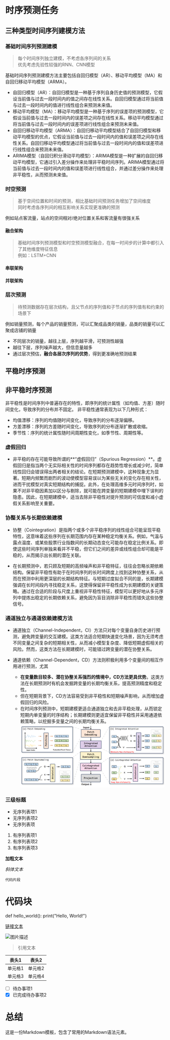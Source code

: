 # 时序预测任务

## 三种类型时间序列建模方法  

### 基础时间序列预测建模  

> 每个时间序列独立建模，不考虑各序列间的关系  
> 优先考虑先验性较强的RNN、CNN模型　　

基础时间序列预测建模方法主要包括自回归模型（AR）、移动平均模型（MA）和自回归移动平均模型（ARMA）。
- 自回归模型（AR）：自回归模型是一种基于序列自身历史值的预测模型，它假设当前值与过去一段时间内的值之间存在线性关系。自回归模型通过将当前值与过去一段时间内的值进行线性组合来预测未来值。  
- 移动平均模型（MA）：移动平均模型是一种基于序列的误差项的预测模型，它假设当前值与过去一段时间内的误差项之间存在线性关系。移动平均模型通过将当前值与过去一段时间内的误差项进行线性组合来预测未来值。  
- 自回归移动平均模型（ARMA）：自回归移动平均模型结合了自回归模型和移动平均模型的优点，它假设当前值与过去一段时间内的值和误差项之间存在线性关系。自回归移动平均模型通过将当前值与过去一段时间内的值和误差项进行线性组合来预测未来值。 
- ARIMA模型（自回归积分滑动平均模型）：ARIMA模型是一种扩展的自回归移动平均模型，它通过引入差分操作来处理非平稳时间序列。ARIMA模型通过将当前值与过去一段时间内的值和误差项进行线性组合，并通过差分操作来处理非平稳性，从而预测未来值。  

### 时空预测　　

> 基于空间位置和时间的预测，相比基础时间预测任务增加了空间维度  
> 同时考虑各序列间的相互影响关系实现更准确的预测    

例如站点客流量，站点的空间相对/绝对位置关系和客流量有很强关系  

#### 融合架构  

> 基础时间序列预测模型和时空预测模型融合，在每一时间步的计算中都引入了其他维度特征信息    
> 例如：LSTM+CNN
#### 串联架构  
#### 并联架构

### 层次预测  

> 待预测数据存在层次结构，且父节点的序列值和子节点的序列值有和约束的场景下  

例如销量预测，每个产品的销量预测，可以汇聚成品类的销量，品类的销量可以汇聚成店铺的销量  
+ 不同层次的销量，越往上层，序列越平滑，可预测性越强  
+ 越往下层，序列噪声越大，但信息量越多  
+ 通过层次预估，**融合各层次序列的优势**，得到更准确地预测结果  


## 平稳时序预测  

## 非平稳时序预测

非平稳性是时间序列中普遍存在的特性，即序列的统计属性（如均值、方差）随时间变化，导致序列的分布并不固定。
非平稳性通常表现为以下几种形式：
- 均值漂移：序列的均值随时间变化，导致序列的分布逐渐偏移。
- 方差漂移：序列的方差随时间变化，导致序列的分布逐渐扩散或收缩。
- 季节性：序列的统计属性随时间周期性变化，如季节性、周期性等。

### 虚假回归  

+ 非平稳的存在可能导致所谓的**“虚假回归”（Spurious Regression）**。虚假回归是指当两个无实际相关性的时间序列都存在趋势性增长或减少时，简单线性回归会错误得出两者相关的结论。在短期预测建模中，这种现象尤为显著。短期内频繁而剧烈的波动使模型容易误以为某些无关的变化存在相关性，进而干扰模型对真实短期结构的捕捉。此外，在处理高维多元时间序列时，如果不对非平稳因素加以区分与剔除，就可能在跨变量的短期建模中埋下误判的隐患。因此，在短期建模中，适当去除非平稳性对提升预测的可信度和减小虚假关系影响至关重要。

### 协整关系与长期依赖建模  

+ 协整（Cointegration）是指两个或多个非平稳序列的线性组合可能呈现平稳特性，这意味着这些序列在长期范围内存在某种稳定均衡关系。例如，气温与露点温度、或某些股票行业指数间的长期动态变化可能存在稳定比例关系。即使这些时间序列单独来看并不平稳，但它们之间的差异或线性组合却可能是平稳的，从而揭示出长期的潜在关联。

+ 在长期预测中，若只顾及短期的高频噪声和非平稳特征，往往会忽略长期依赖结构。保留非平稳性有助于在时间序列的长时间跨度上找到这种协整关系，从而在预测中利用更深层的长期结构特征。与短期过度拟合不同的是，长期建模强调在长时间段内寻找稳定关系，这使得保留非平稳性成为长期建模的关键策略。通过在合适的阶段与尺度上重视非平稳性特征，模型可以更好地从多元序列中提炼出稳定的长期依赖关系，避免因为盲目消除非平稳性而错失这些协整信号。  

### 通道独立与通道依赖建模方法  

+ 通道独立（Channel-Independent，CI）方法只对每个变量自身历史进行预测，避免跨变量的交互建模。这类方法适合短期快速变化场景，因为无须考虑不同变量之间复杂的短期相关性，从而减小模型复杂度、降低短期虚假相关的风险。然而，这类方法在长期建模时，可能错过跨变量的潜在协整关系。

+ 通道依赖（Channel-Dependent，CD）方法则积极利用多个变量间的相互作用进行预测，尤其
  + **在变量数目较多、潜在协整关系强烈的情境中，CD方法更具优势**。这类方法在长期预测时有机会发掘跨变量的长期均衡关系，提高预测精度和稳定性。
  + 但在短期背景下，CD方法容易受到非平稳性和短期噪声影响，从而增加虚假回归的风险。
  + 在时间序列预测中，短期建模更适合通道独立和去非平稳处理，从而锁定短期内单变量的时序结构；长期建模则更适宜保留非平稳性并采用通道依赖策略，以挖掘多变量之间的长期均衡关系。
![](img/20250314145954.png)
### 三级标题

- 无序列表项1
- 无序列表项2
- 无序列表项

1. 有序列表项1
2. 有序列表项2
3. 有序列表项3

**加粗文本**

*斜体文本*

`代码片段`

# 代码块
def hello_world():
    print("Hello, World!")

[链接文本](https://www.example.com)

![图片描述](https://www.example.com/image.jpg)

> 引用文本

| 表头1 | 表头2 |
|-------|-------|
| 单元格1 | 单元格2 |
| 单元格3 | 单元格4 |

- [ ] 待办事项1
- [x] 已完成待办事项2

# 总结

这是一份Markdown模板，包含了常用的Markdown语法元素。

